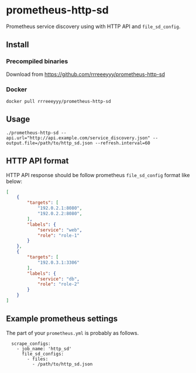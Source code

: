 # prometheus-http-sd

Prometheus service discovery using with HTTP API and `file_sd_config`.

## Install

### Precompiled binaries

Download from https://github.com/rrreeeyyy/prometheus-http-sd

### Docker

```
docker pull rrreeeyyy/prometheus-http-sd
```

## Usage

```
./prometheus-http-sd --api.url="http://api.example.com/service_discovery.json" --output.file=/path/to/http_sd.json --refresh.interval=60
```

## HTTP API format

HTTP API response should be follow prometheus `file_sd_config` format like below:

```json
[
	{
		"targets": [
			"192.0.2.1:8080",
			"192.0.2.2:8080",
		],
		"labels": {
			"service": "web",
			"role": "role-1"
		}
	},
	{
		"targets": [
			"192.0.3.1:3306"
		],
		"labels": {
			"service": "db",
			"role": "role-2"
		}
	}
]
```

## Example prometheus settings

The part of your `prometheus.yml` is probably as follows.

```
  scrape_configs:
    - job_name: 'http_sd'
      file_sd_configs:
        - files:
          - /path/to/http_sd.json
```
